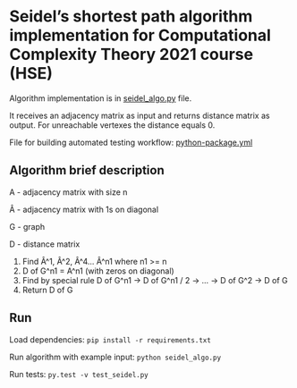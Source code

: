 # Seidel’s shortest path algorithm implementation for Computational Complexity Theory 2021  course (HSE)

Algorithm implementation is in [seidel_algo.py](seidel_algo.py) file.

It receives an adjacency matrix as input and returns distance matrix as output. For unreachable vertexes the distance equals 0.

File for building automated testing workflow: [python-package.yml](.github/workflows/python-package.yml)

## Algorithm brief description
A - adjacency matrix with size n

Â - adjacency matrix with 1s on diagonal

G - graph

D - distance matrix
1. Find Â^1, Â^2, Â^4... Â^n1 where n1 >= n
2. D of G^n1 = A^n1 (with zeros on diagonal)
3. Find by special rule D of G^n1 -> D of G^n1 / 2 -> ... -> D of G^2 -> D of G
4. Return D of G

## Run
Load dependencies:
```pip install -r requirements.txt```

Run algorithm with example input:
```python seidel_algo.py```

Run tests:
```py.test -v test_seidel.py```